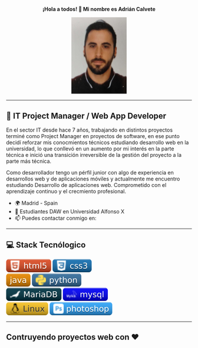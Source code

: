 
<p align="center"><b>¡Hola a todos! 👋 Mi nombre es Adrián Calvete</b></p>

<div align="center">  
  <img src="img/adri.jpeg" alt="Imagen de portada" width="150"/>
</div>

<hr>

## 💬 IT Project Manager / Web App Developer
En el sector IT desde hace 7 años, trabajando en distintos proyectos terminé como Project Manager en proyectos de software, en ese punto decidí reforzar mis conocmientos técnicos estudiando desarrollo web en la universidad, lo que conllevó en un aumento por mi interés en la parte técnica e inició una transición irreversible de la gestión del proyecto a la parte más técnica.

Como desarrollador tengo un pérfil junior con algo de experiencia en desarrollos web y de aplicaciones móviles y actualmente me encuentro estudiando Desarrollo de aplicaciones web. Comprometido con el aprendizaje continuo y el crecmiento profesional.

- 🌍 Madrid - Spain
- 🧠 Estudiantes DAW en Universidad Alfonso X
- 📫 Puedes contactar conmigo en:

<hr>

## 💻 Stack Tecnólogico
<img src="img/html.svg" alt="HTML 5"/> <img src="img/css.svg" alt="CSS 3"/> <br>
<img src="img/java.svg" alt="java"/> <img src="img/python.svg" alt="python"/><br>
<img src="img/mariadb.svg" alt="mariaDB"/> <img src="img/mysql.svg" alt="MySQL"/> <br>
<img src="img/linux.svg" alt="Linux"/> <img src="img/photoshop.svg" alt="photoshop"/>

<hr>

## Contruyendo proyectos web con ❤️


<!--
## Uso
Guía rápida sobre cómo utilizar el proyecto y ejemplos de código.

## Contribución 
Información sobre cómo contribuir al proyecto, directrices para enviar pull requests y reportar issues.

## Licencia
Licencia bajo la cual se distribuye el proyecto.

**AdrianCalveteDev/AdrianCalveteDev** is a ✨ _special_ ✨ repository because its `README.md` (this file) appears on your GitHub profile.

Here are some ideas to get you started:

- 🔭 I’m currently working on ...
- 🌱 I’m currently learning ...
- 👯 I’m looking to collaborate on ...
- 🤔 I’m looking for help with ...
- 💬 Ask me about ...
- 📫 How to reach me: ...
- 😄 Pronouns: ...
- ⚡ Fun fact: ...
-->
